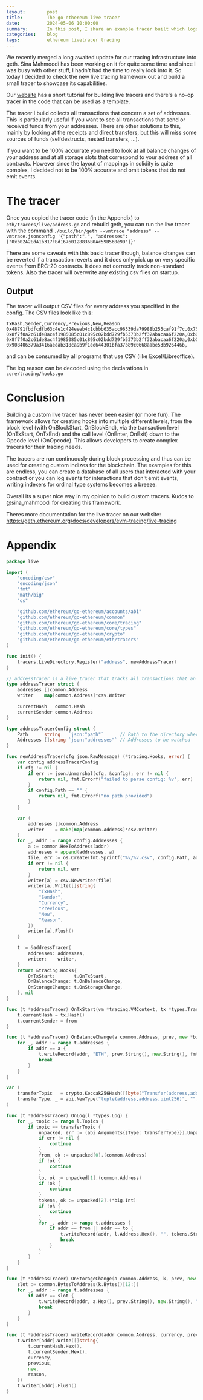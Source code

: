 ```yaml
---
layout:        post
title:         The go-ethereum live tracer
date:          2024-05-06 10:00:00
summary:       In this post, I share an example tracer built which logs all transactions that concern your address (both ETH transfers and token transfers)
categories:    blog
tags:          ethereum livetracer tracing 
---
```


We recently merged a long awaited update for our tracing infrastructure into geth. 
Sina Mahmoodi has been working on it for quite some time and since I was busy with other stuff, 
I hadn't had the time to really look into it. 
So today I decided to check the new live tracing framework out and build a small tracer to showcase its capabilities.

Our [website](https://geth.ethereum.org/docs/developers/evm-tracing/live-tracing) has a short tutorial for building live tracers and there's a no-op tracer in the code that can be used as a template.

The tracer I build collects all transactions that concern a set of addresses. This is particularly useful if you want to see all transactions that send or received funds from your addresses. There are other solutions to this, mainly by looking at the receipts and direct transfers, but this will miss some sources of funds (selfdestructs, nested transfers, ...).

If you want to be 100% accurrate you need to look at all balance changes of your address and at all storage slots that correspond to your address of all contracts. However since the layout of mappings in solidity is quite complex, I decided not to be 100% accurate and omit tokens that do not emit events.

# The tracer
Once you copied the tracer code (in the Appendix) to `eth/tracers/live/address.go` and rebuild geth, you can run the live tracer with the command `./build/bin/geth --vmtrace "address" --vmtrace.jsonconfig '{"path":".", "addresses":["0xb02A2EdA1b317FBd16760128836B0Ac59B560e9D"]}'`

There are some caveats with this basic tracer though, balance changes can be reverted if a transaction reverts and it does only pick up on very specific events from ERC-20 contracts. It does not correctly track non-standard tokens. Also the tracer will overwrite any existing csv files on startup.

## Output

The tracer will output CSV files for every address you specified in the config. 
The CSV files look like this:
```
TxHash,Sender,Currency,Previous,New,Reason
0x48791fbdfcdfb63c4e1c424eeeb4c1cbbb635acc96339da79988b255caf91f7c,0x75a8326d027C65F9Db2d973Eb736D3c8127F7da7,ETH,0,10000000000000000000000000,10
0x8f7f0a2c61de8ac4f1985085c01c895c02bdd729fb5373b2ff32abacaa6f220a,0xb02A2EdA1b317FBd16760128836B0Ac59B560e9D,ETH,10000000000000000000000000,9999999999985924314901000,6
0x8f7f0a2c61de8ac4f1985085c01c895c02bdd729fb5373b2ff32abacaa6f220a,0xb02A2EdA1b317FBd16760128836B0Ac59B560e9D,ETH,9999999999985924314901000,9999999994985924314901000,10
0x908406379a3416aeeab318ca9b9f1ee644301bfa37b89c0668aabe53b926446b,
```
and can be consumed by all programs that use CSV (like Excel/Libreoffice).

The log reason can be decoded using the declarations in `core/tracing/hooks.go`

# Conclusion 

Building a custom live tracer has never been easier (or more fun). The framework allows for creating hooks into multiple different levels, from the block level (with OnBlockStart, OnBlockEnd), via the transaction level (OnTxStart, OnTxEnd) and the call level (OnEnter, OnExit) down to the Opcode level (OnOpcode). 
This allows developers to create complex tracers for their tracing needs. 

The tracers are run continuously during block processing and thus can be used for creating custom indizes for the blockchain. The examples for this are endless, you can create a database of all users that interacted with your contract or you can log events for interactions that don't emit events, writing indexers for ordinal type systems becomes a breeze.

Overall its a super nice way in my opinion to build custom tracers.
Kudos to @sina_mahmoodi for creating this framework.

Theres more documentation for the live tracer on our website: https://geth.ethereum.org/docs/developers/evm-tracing/live-tracing

# Appendix

```go
package live

import (
	"encoding/csv"
	"encoding/json"
	"fmt"
	"math/big"
	"os"

	"github.com/ethereum/go-ethereum/accounts/abi"
	"github.com/ethereum/go-ethereum/common"
	"github.com/ethereum/go-ethereum/core/tracing"
	"github.com/ethereum/go-ethereum/core/types"
	"github.com/ethereum/go-ethereum/crypto"
	"github.com/ethereum/go-ethereum/eth/tracers"
)

func init() {
	tracers.LiveDirectory.Register("address", newAddressTracer)
}

// addressTracer is a live tracer that tracks all transactions that an address was involved in.
type addressTracer struct {
	addresses []common.Address
	writer    map[common.Address]*csv.Writer

	currentHash   common.Hash
	currentSender common.Address
}

type addressTracerConfig struct {
	Path      string   `json:"path"`      // Path to the directory where the tracer logs will be stored
	Addresses []string `json:"addresses"` // Addresses to be watched
}

func newAddressTracer(cfg json.RawMessage) (*tracing.Hooks, error) {
	var config addressTracerConfig
	if cfg != nil {
		if err := json.Unmarshal(cfg, &config); err != nil {
			return nil, fmt.Errorf("failed to parse config: %v", err)
		}
		if config.Path == "" {
			return nil, fmt.Errorf("no path provided")
		}
	}

	var (
		addresses []common.Address
		writer    = make(map[common.Address]*csv.Writer)
	)
	for _, addr := range config.Addresses {
		a := common.HexToAddress(addr)
		addresses = append(addresses, a)
		file, err := os.Create(fmt.Sprintf("%v/%v.csv", config.Path, addr))
		if err != nil {
			return nil, err
		}
		writer[a] = csv.NewWriter(file)
		writer[a].Write([]string{
			"TxHash",
			"Sender",
			"Currency",
			"Previous",
			"New",
			"Reason",
		})
		writer[a].Flush()
	}

	t := &addressTracer{
		addresses: addresses,
		writer:    writer,
	}
	return &tracing.Hooks{
		OnTxStart:       t.OnTxStart,
		OnBalanceChange: t.OnBalanceChange,
		OnStorageChange: t.OnStorageChange,
	}, nil
}

func (t *addressTracer) OnTxStart(vm *tracing.VMContext, tx *types.Transaction, from common.Address) {
	t.currentHash = tx.Hash()
	t.currentSender = from
}

func (t *addressTracer) OnBalanceChange(a common.Address, prev, new *big.Int, reason tracing.BalanceChangeReason) {
	for _, addr := range t.addresses {
		if addr == a {
			t.writeRecord(addr, "ETH", prev.String(), new.String(), fmt.Sprint(reason))
			break
		}
	}
}

var (
	transferTopic   = crypto.Keccak256Hash([]byte("Transfer(address,address,uint256)"))
	transferType, _ = abi.NewType("tuple(address,address,uint256)", "", nil)
)

func (t *addressTracer) OnLog(l *types.Log) {
	for _, topic := range l.Topics {
		if topic == transferTopic {
			unpacked, err := (abi.Arguments{{Type: transferType}}).Unpack(l.Data[4:])
			if err != nil {
				continue
			}
			from, ok := unpacked[0].(common.Address)
			if !ok {
				continue
			}
			to, ok := unpacked[1].(common.Address)
			if !ok {
				continue
			}
			tokens, ok := unpacked[2].(*big.Int)
			if !ok {
				continue
			}
			for _, addr := range t.addresses {
				if addr == from || addr == to {
					t.writeRecord(addr, l.Address.Hex(), "", tokens.String(), "token transfer")
					break
				}
			}
		}
	}
}

func (t *addressTracer) OnStorageChange(a common.Address, k, prev, new common.Hash) {
	slot := common.BytesToAddress(k.Bytes()[12:])
	for _, addr := range t.addresses {
		if addr == slot {
			t.writeRecord(addr, a.Hex(), prev.String(), new.String(), "token transfer")
			break
		}
	}
}

func (t *addressTracer) writeRecord(addr common.Address, currency, previous, new, reason string) {
	t.writer[addr].Write([]string{
		t.currentHash.Hex(),
		t.currentSender.Hex(),
		currency,
		previous,
		new,
		reason,
	})
	t.writer[addr].Flush()
}
```
